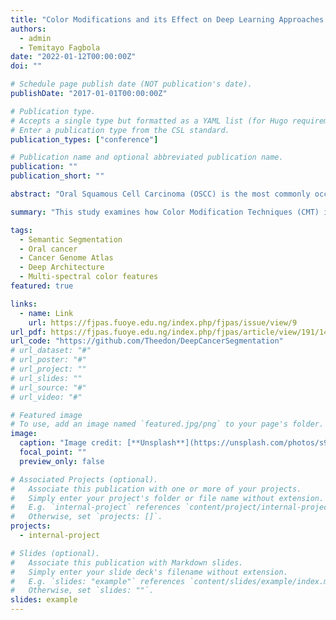 ```yaml
---
title: "Color Modifications and its Effect on Deep Learning Approaches for OSCC Cancer Segmentation"
authors:
  - admin
  - Temitayo Fagbola
date: "2022-01-12T00:00:00Z"
doi: ""

# Schedule page publish date (NOT publication's date).
publishDate: "2017-01-01T00:00:00Z"

# Publication type.
# Accepts a single type but formatted as a YAML list (for Hugo requirements).
# Enter a publication type from the CSL standard.
publication_types: ["conference"]

# Publication name and optional abbreviated publication name.
publication: ""
publication_short: ""

abstract: "Oral Squamous Cell Carcinoma (OSCC) is the most commonly occurring oral cancer globally. Consequently, some state-of-the-art deep learning architectures, namely U-Net, U-Net with ResNet50, and U-Net with Inception have been proposed for OSCC segmentation. However, most of these approaches are computationally very expensive and/or suffer from sub-optimal results. Hence, an efficient and optimal approach for the segmentation of OSCC still remains an open problem. Consequently, Color Modification Techniques (CMT) have recently been found to give good performance when used for the semantic segmentation of crop and weed plants in images acquired from farming robots. In this paper, the effect of the use of CMT for preprocessing OSCC images on the performance of U-Net, U-Net with ResNet50, and U-Net with Inception is investigated. Testing is conducted using the publicly available oral cancer dataset with a size of 200 image samples and the corresponding ground-truth data gotten from the Cancer Genome Atlas (TCGA) dataset. Evaluation is conducted by using the Mean Intersection-Over-Union (mIOU), specificity, and sensitivity as metrics. An important contribution of this research is determining how the use of color modifications for preprocessing OSCC images impacts the performance of some deep learning architectures."

summary: "This study examines how Color Modification Techniques (CMT) improve the performance of U-Net-based models in segmenting Oral Squamous Cell Carcinoma (OSCC) using a dataset of 200 images. Results show that CMT enhances segmentation accuracy and efficiency."

tags:
  - Semantic Segmentation
  - Oral cancer
  - Cancer Genome Atlas
  - Deep Architecture
  - Multi-spectral color features
featured: true

links:
  - name: Link
    url: https://fjpas.fuoye.edu.ng/index.php/fjpas/issue/view/9
url_pdf: https://fjpas.fuoye.edu.ng/index.php/fjpas/article/view/191/140
url_code: "https://github.com/Theedon/DeepCancerSegmentation"
# url_dataset: "#"
# url_poster: "#"
# url_project: ""
# url_slides: ""
# url_source: "#"
# url_video: "#"

# Featured image
# To use, add an image named `featured.jpg/png` to your page's folder.
image:
  caption: "Image credit: [**Unsplash**](https://unsplash.com/photos/s9CC2SKySJM)"
  focal_point: ""
  preview_only: false

# Associated Projects (optional).
#   Associate this publication with one or more of your projects.
#   Simply enter your project's folder or file name without extension.
#   E.g. `internal-project` references `content/project/internal-project/index.md`.
#   Otherwise, set `projects: []`.
projects:
  - internal-project

# Slides (optional).
#   Associate this publication with Markdown slides.
#   Simply enter your slide deck's filename without extension.
#   E.g. `slides: "example"` references `content/slides/example/index.md`.
#   Otherwise, set `slides: ""`.
slides: example
---
```


<!-- This work is driven by the results in my [previous paper](/publication/conference-paper/) on LLMs.

{{% callout note %}}
Create your slides in Markdown - click the _Slides_ button to check out the example.
{{% /callout %}}

Add the publication's **full text** or **supplementary notes** here. You can use rich formatting such as including [code, math, and images](https://docs.hugoblox.com/content/writing-markdown-latex/). -->
